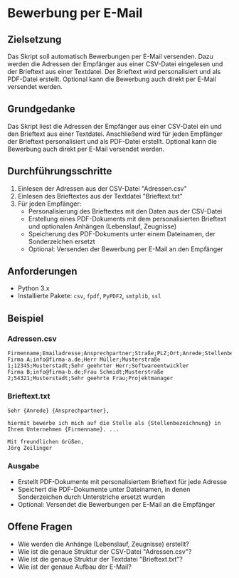 # Bewerbung per E-Mail

## Zielsetzung
Das Skript soll automatisch Bewerbungen per E-Mail versenden. Dazu werden die Adressen der Empfänger aus einer CSV-Datei eingelesen und der Brieftext aus einer Textdatei. Der Brieftext wird personalisiert und als PDF-Datei erstellt. Optional kann die Bewerbung auch direkt per E-Mail versendet werden.

## Grundgedanke
Das Skript liest die Adressen der Empfänger aus einer CSV-Datei ein und den Brieftext aus einer Textdatei. Anschließend wird für jeden Empfänger der Brieftext personalisiert und als PDF-Datei erstellt. Optional kann die Bewerbung auch direkt per E-Mail versendet werden.

## Durchführungsschritte
1. Einlesen der Adressen aus der CSV-Datei "Adressen.csv"
2. Einlesen des Brieftextes aus der Textdatei "Brieftext.txt"
3. Für jeden Empfänger:
   - Personalisierung des Brieftextes mit den Daten aus der CSV-Datei
   - Erstellung eines PDF-Dokuments mit dem personalisierten Brieftext und optionalen Anhängen (Lebenslauf, Zeugnisse)
   - Speicherung des PDF-Dokuments unter einem Dateinamen, der Sonderzeichen ersetzt
   - Optional: Versenden der Bewerbung per E-Mail an den Empfänger

## Anforderungen
- Python 3.x
- Installierte Pakete: `csv`, `fpdf`, `PyPDF2`, `smtplib`, `ssl`

## Beispiel
### Adressen.csv
```
Firmenname;Emailadresse;Ansprechpartner;Straße;PLZ;Ort;Anrede;Stellenbezeichnung
Firma A;info@firma-a.de;Herr Müller;Musterstraße 1;12345;Musterstadt;Sehr geehrter Herr;Softwareentwickler
Firma B;info@firma-b.de;Frau Schmidt;Musterstraße 2;54321;Musterstadt;Sehr geehrte Frau;Projektmanager
```

### Brieftext.txt
```
Sehr {Anrede} {Ansprechpartner},

hiermit bewerbe ich mich auf die Stelle als {Stellenbezeichnung} in Ihrem Unternehmen {Firmenname}. ...

Mit freundlichen Grüßen,
Jörg Zeilinger
```

### Ausgabe
- Erstellt PDF-Dokumente mit personalisiertem Brieftext für jede Adresse
- Speichert die PDF-Dokumente unter Dateinamen, in denen Sonderzeichen durch Unterstriche ersetzt wurden
- Optional: Versendet die Bewerbungen per E-Mail an die Empfänger

## Offene Fragen
- Wie werden die Anhänge (Lebenslauf, Zeugnisse) erstellt?
- Wie ist die genaue Struktur der CSV-Datei "Adressen.csv"?
- Wie ist die genaue Struktur der Textdatei "Brieftext.txt"?
- Wie ist der genaue Aufbau der E-Mail?